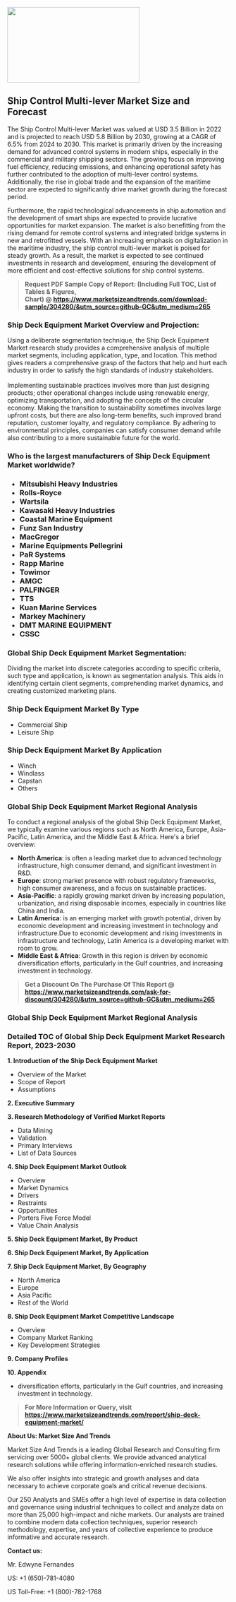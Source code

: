 <p><img class="alignnone size-medium wp-image-20088" src="https://ffe5etoiles.com/wp-content/uploads/2024/12/MST1-300x171.png" alt="" width="300" height="171" /></p><h2>Ship Control Multi-lever Market Size and Forecast</h2><p>The Ship Control Multi-lever Market was valued at USD 3.5 Billion in 2022 and is projected to reach USD 5.8 Billion by 2030, growing at a CAGR of 6.5% from 2024 to 2030. This market is primarily driven by the increasing demand for advanced control systems in modern ships, especially in the commercial and military shipping sectors. The growing focus on improving fuel efficiency, reducing emissions, and enhancing operational safety has further contributed to the adoption of multi-lever control systems. Additionally, the rise in global trade and the expansion of the maritime sector are expected to significantly drive market growth during the forecast period.</p><p>Furthermore, the rapid technological advancements in ship automation and the development of smart ships are expected to provide lucrative opportunities for market expansion. The market is also benefitting from the rising demand for remote control systems and integrated bridge systems in new and retrofitted vessels. With an increasing emphasis on digitalization in the maritime industry, the ship control multi-lever market is poised for steady growth. As a result, the market is expected to see continued investments in research and development, ensuring the development of more efficient and cost-effective solutions for ship control systems.</p></p><blockquote id="" class=""><strong>Request PDF Sample Copy of Report: (Including Full TOC, List of Tables &amp; Figures, Chart)&nbsp;@&nbsp;<strong><a href="https://www.marketsizeandtrends.com/download-sample/304280/&utm_source=github-GC&utm_medium=265" target="_blank">https://www.marketsizeandtrends.com/download-sample/304280/&utm_source=github-GC&utm_medium=265</a></strong></strong></blockquote><h3 id="" class="">Ship Deck Equipment Market&nbsp;Overview and Projection:</h3><p id="" class="">Using a deliberate segmentation technique, the Ship Deck Equipment Market research study provides a comprehensive analysis of multiple market segments, including application, type, and location. This method gives readers a comprehensive grasp of the factors that help and hurt each industry in order to satisfy the high standards of industry stakeholders. <br /> <br />Implementing sustainable practices involves more than just designing products; other operational changes include using renewable energy, optimizing transportation, and adopting the concepts of the circular economy. Making the transition to sustainability sometimes involves large upfront costs, but there are also long-term benefits, such improved brand reputation, customer loyalty, and regulatory compliance. By adhering to environmental principles, companies can satisfy consumer demand while also contributing to a more sustainable future for the world.</p><h3 id="" class="">Who is the largest manufacturers of&nbsp;Ship Deck Equipment Market worldwide?</h3><h3 class=""><p><ul><li>Mitsubishi Heavy Industries </li><li> Rolls-Royce </li><li> Wartsila </li><li> Kawasaki Heavy Industries </li><li> Coastal Marine Equipment </li><li> Funz San Industry </li><li> MacGregor </li><li> Marine Equipments Pellegrini </li><li> PaR Systems </li><li> Rapp Marine </li><li> Towimor </li><li> AMGC </li><li> PALFINGER </li><li> TTS </li><li> Kuan Marine Services </li><li> Markey Machinery </li><li> DMT MARINE EQUIPMENT </li><li> CSSC</li></ul></p></h3><h3 id="" class="">Global&nbsp;Ship Deck Equipment Market Segmentation:</h3><p id="" class="">Dividing the market into discrete categories according to specific criteria, such type and application, is known as segmentation analysis. This aids in identifying certain client segments, comprehending market dynamics, and creating customized marketing plans.</p><h3 id="" class="">Ship Deck Equipment Market&nbsp;By Type</h3><p><p><ul><li>Commercial Ship</li><li> Leisure Ship</p></li></ul></p></p><h3 id="" class="">Ship Deck Equipment Market&nbsp;By Application</h3><p class=""><p><ul><li>Winch</li><li> Windlass</li><li> Capstan</li><li> Others</li></ul></p></p><h3 id="" class="">Global Ship Deck Equipment Market Regional Analysis</h3><p id="" class="">To conduct a regional analysis of the global Ship Deck Equipment Market, we typically examine various regions such as North America, Europe, Asia-Pacific, Latin America, and the Middle East &amp; Africa. Here's a brief overview:</p><ul><li><strong>North America</strong>: is often a leading market due to advanced technology infrastructure, high consumer demand, and significant investment in R&amp;D.</li><li><strong>Europe</strong>: strong market presence with robust regulatory frameworks, high consumer awareness, and a focus on sustainable practices.</li><li><strong>Asia-Pacific</strong>: a rapidly growing market driven by increasing population, urbanization, and rising disposable incomes, especially in countries like China and India.</li><li><strong>Latin America</strong>: is an emerging market with growth potential, driven by economic development and increasing investment in technology and infrastructure.Due to economic development and rising investments in infrastructure and technology, Latin America is a developing market with room to grow.</li><li><strong>Middle East &amp; Africa</strong>: Growth in this region is driven by economic diversification efforts, particularly in the Gulf countries, and increasing investment in technology.</li></ul><blockquote id="" class=""><strong>Get a Discount On The Purchase Of This Report @ <strong><a href="https://www.marketsizeandtrends.com/ask-for-discount/304280/&utm_source=github-GC&utm_medium=265" target="_blank">https://www.marketsizeandtrends.com/ask-for-discount/304280/&utm_source=github-GC&utm_medium=265</a></strong></strong></blockquote><h3 id="" class="">Global Ship Deck Equipment Market Regional Analysis</h3><h3 id="" class="">Detailed TOC of Global Ship Deck Equipment Market Research Report, 2023-2030</h3><p id="" class=""><strong>1. Introduction of the Ship Deck Equipment Market</strong></p><ul><li>Overview of the Market</li><li>Scope of Report</li><li>Assumptions</li></ul><p id="" class=""><strong>2. Executive Summary</strong></p><p id="" class=""><strong>3. Research Methodology of Verified Market Reports</strong></p><ul><li>Data Mining</li><li>Validation</li><li>Primary Interviews</li><li>List of Data Sources</li></ul><p id="" class=""><strong>4. Ship Deck Equipment Market Outlook</strong></p><ul><li>Overview</li><li>Market Dynamics</li><li>Drivers</li><li>Restraints</li><li>Opportunities</li><li>Porters Five Force Model</li><li>Value Chain Analysis</li></ul><p id="" class=""><strong>5. Ship Deck Equipment Market, By Product</strong></p><p id="" class=""><strong>6. Ship Deck Equipment Market, By Application</strong></p><p id="" class=""><strong>7. Ship Deck Equipment Market, By Geography</strong></p><ul><li>North America</li><li>Europe</li><li>Asia Pacific</li><li>Rest of the World</li></ul><p id="" class=""><strong>8. Ship Deck Equipment Market Competitive Landscape</strong></p><ul><li>Overview</li><li>Company Market Ranking</li><li>Key Development Strategies</li></ul><p id="" class=""><strong>9. Company Profiles</strong></p><p id="" class=""><strong>10. Appendix</strong></p><ul><li>diversification efforts, particularly in the Gulf countries, and increasing investment in technology.</li></ul><blockquote id="" class=""><strong>For More Information or Query, visit <strong><strong><a href="https://www.marketsizeandtrends.com/report/ship-deck-equipment-market/" target="_blank">https://www.marketsizeandtrends.com/report/ship-deck-equipment-market/</a></strong></strong></strong></blockquote><p id="" class=""><strong>About Us: Market Size And Trends</strong></p><p id="" class="">Market Size And Trends is a leading Global Research and Consulting firm servicing over 5000+ global clients. We provide advanced analytical research solutions while offering information-enriched research studies.</p><p id="" class="">We also offer insights into strategic and growth analyses and data necessary to achieve corporate goals and critical revenue decisions.</p><p id="" class="">Our 250 Analysts and SMEs offer a high level of expertise in data collection and governance using industrial techniques to collect and analyze data on more than 25,000 high-impact and niche markets. Our analysts are trained to combine modern data collection techniques, superior research methodology, expertise, and years of collective experience to produce informative and accurate research.</p><p id="" class=""><strong>Contact us:</strong></p><p id="" class="">Mr. Edwyne Fernandes</p><p id="" class="">US: +1 (650)-781-4080</p><p id="" class="">US Toll-Free: +1 (800)-782-1768</p>
